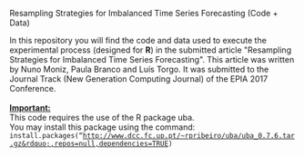Resampling Strategies for Imbalanced Time Series Forecasting (Code + Data)

In this repository you will find the code and data used to execute the experimental process (designed for <b>R</b>) in the submitted article "Resampling Strategies for Imbalanced Time Series Forecasting". This article was written by Nuno Moniz, Paula Branco and Luís Torgo. It was submitted to the Journal Track (New Generation Computing Journal) of the EPIA 2017 Conference.
<br/><br/>
<b><u>Important:</b></u><br/>
This code requires the use of the R package uba.<br/>
You may install this package using the command:<br/>
<code>install.packages(&ldquo;http://www.dcc.fc.up.pt/~rpribeiro/uba/uba_0.7.6.tar.gz&rdquo;,repos=null,dependencies=TRUE)</code>
